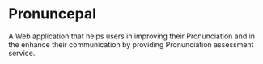 # Pronuncepal
A Web application that helps users in improving their Pronunciation and in the enhance their communication by providing Pronunciation assessment service.
